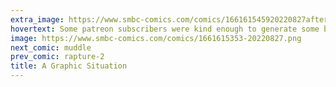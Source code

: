 ```yaml
---
extra_image: https://www.smbc-comics.com/comics/166161545920220827after.png
hovertext: Some patreon subscribers were kind enough to generate some better versions of this comic instantly for free. Thanks!
image: https://www.smbc-comics.com/comics/1661615353-20220827.png
next_comic: muddle
prev_comic: rapture-2
title: A Graphic Situation
---
```


